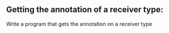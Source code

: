 ## Getting the annotation of a receiver type: 
Write a program that gets the annotation on a receiver type